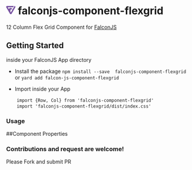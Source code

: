 # <img src="https://github.com/falcon-js/falconjs-logos/raw/master/png/FALCONJS-LOGO-992FFF.png" width="25" > falconjs-component-flexgrid

12 Column Flex Grid Component for [FalconJS](https://github.com/falcon-js/falcon)  

## Getting Started
inside your FalconJS App directory

- Install the package ```npm install --save  falconjs-component-flexgrid```  or ```yard add falcon-js-component-flexgrid```

- Import inside your App 

```  
    import {Row, Col} from 'falconjs-component-flexgrid'
    import 'falconjs-component-flexgrid/dist/index.css'
```


### Usage

##Component Properties

### Contributions and request are welcome!
Please Fork and submit PR
